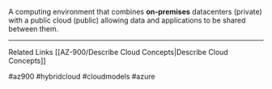 A computing environment that combines **on-premises** datacenters (private) with a public cloud (public) allowing data and applications to be shared between them.

---

Related Links
[[AZ-900/Describe Cloud Concepts|Describe Cloud Concepts]]

#az900 #hybridcloud #cloudmodels #azure 